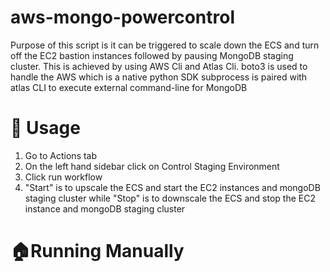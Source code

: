 # aws-mongo-powercontrol
Purpose of this script is it can be triggered to scale down the ECS and turn off the EC2 bastion instances followed by pausing MongoDB staging cluster.
This is achieved by using AWS Cli and Atlas Cli.
boto3 is used to handle the AWS which is a native python SDK 
subprocess is paired with atlas CLI to execute external command-line for MongoDB


# 🔧 Usage
1. Go to Actions tab
2. On the left hand sidebar click on Control Staging Environment
3. Click run workflow
4. "Start" is to upscale the ECS and start the EC2 instances and mongoDB staging cluster while "Stop" is to downscale the ECS and stop the EC2 instance and mongoDB staging cluster

# 🏠Running Manually 
